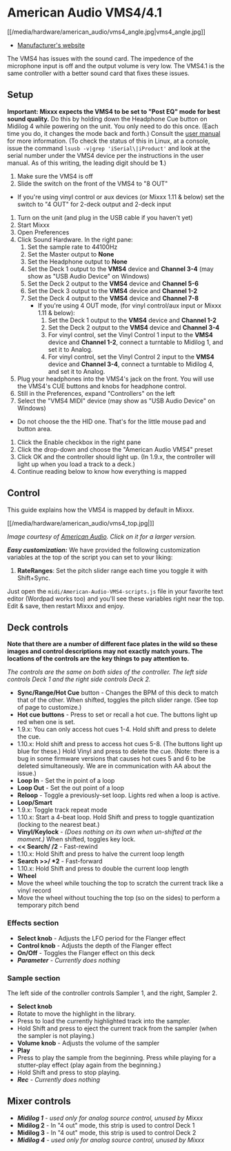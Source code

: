 # American Audio VMS4/4.1

[[/media/hardware/american_audio/vms4_angle.jpg|vms4\_angle.jpg]]

  - [Manufacturer's website](http://www.adj.com/vms4-1)

The VMS4 has issues with the sound card. The impedence of the microphone
input is off and the output volume is very low. The VMS4.1 is the same
controller with a better sound card that fixes these issues.

## Setup

**Important: Mixxx expects the VMS4 to be set to "Post EQ" mode for best
sound quality.** Do this by holding down the Headphone Cue button on
Midilog 4 while powering on the unit. You only need to do this once.
(Each time you do, it changes the mode back and forth.) Consult the
[user
manual](http://intranet.americandj.com/ItemRelatedFiles/8347/vms4.pdf)
for more information. (To check the status of this in Linux, at a
console, issue the command `lsusb -v|grep 'iSerial\|iProduct'` and look
at the serial number under the VMS4 device per the instructions in the
user manual. As of this writing, the leading digit should be **1**.)

1.  Make sure the VMS4 is off
2.  Slide the switch on the front of the VMS4 to "8 OUT"

<!-- end list -->

  - If you're using vinyl control or aux devices (or Mixxx 1.11 & below)
    set the switch to "4 OUT" for 2-deck output and 2-deck input

<!-- end list -->

1.  Turn on the unit (and plug in the USB cable if you haven't yet)
2.  Start Mixxx
3.  Open Preferences
4.  Click Sound Hardware. In the right pane:
    1.  Set the sample rate to 44100Hz
    2.  Set the Master output to **None**
    3.  Set the Headphone output to **None**
    4.  Set the Deck 1 output to the **VMS4** device and **Channel 3-4**
        (may show as "USB Audio Device" on Windows)
    5.  Set the Deck 2 output to the **VMS4** device and **Channel 5-6**
    6.  Set the Deck 3 output to the **VMS4** device and **Channel 1-2**
    7.  Set the Deck 4 output to the **VMS4** device and **Channel 7-8**
          - If you're using 4 OUT mode, (for vinyl control/aux input or
            Mixxx 1.11 & below):
            1.  Set the Deck 1 output to the **VMS4** device and
                **Channel 1-2**
            2.  Set the Deck 2 output to the **VMS4** device and
                **Channel 3-4**
            3.  For vinyl control, set the Vinyl Control 1 input to the
                **VMS4** device and **Channel 1-2**, connect a turntable
                to Midilog 1, and set it to Analog.
            4.  For vinyl control, set the Vinyl Control 2 input to the
                **VMS4** device and **Channel 3-4**, connect a turntable
                to Midilog 4, and set it to Analog.
5.  Plug your headphones into the VMS4's jack on the front. You will use
    the VMS4's CUE buttons and knobs for headphone control.
6.  Still in the Preferences, expand "Controllers" on the left
7.  Select the "VMS4 MIDI" device (may show as "USB Audio Device" on
    Windows)

<!-- end list -->

  - Do not choose the the HID one. That's for the little mouse pad and
    button area.

<!-- end list -->

1.  Click the Enable checkbox in the right pane
2.  Click the drop-down and choose the "American Audio VMS4" preset
3.  Click OK and the controller should light up. (In 1.9.x, the
    controller will light up when you load a track to a deck.)
4.  Continue reading below to know how everything is mapped

## Control

This guide explains how the VMS4 is mapped by default in Mixxx.

[[/media/hardware/american_audio/vms4_top.jpg|]]

*Image courtesy of [American Audio](http://www.adjaudio.com/). Click on
it for a larger version.*

***Easy customization:*** We have provided the following customization
variables at the top of the script you can set to your liking:

1.  **RateRanges**: Set the pitch slider range each time you toggle it
    with Shift+Sync.

Just open the `midi/American-Audio-VMS4-scripts.js` file in your
favorite text editor (Wordpad works too) and you'll see these variables
right near the top. Edit & save, then restart Mixxx and enjoy.

## Deck controls

**Note that there are a number of different face plates in the wild so
these images and control descriptions may not exactly match yours. The
locations of the controls are the key things to pay attention to.**

*The controls are the same on both sides of the controller. The left
side controls Deck 1 and the right side controls Deck 2.*

  - **Sync/Range/Hot Cue** button - Changes the BPM of this deck to
    match that of the other. When shifted, toggles the pitch slider
    range. (See top of page to customize.)
  - **Hot cue buttons** - Press to set or recall a hot cue. The buttons
    light up red when one is set.
  - 1.9.x: You can only access hot cues 1-4. Hold shift and press to
    delete the cue.
  - 1.10.x: Hold shift and press to access hot cues 5-8. (The buttons
    light up blue for these.) Hold Vinyl and press to delete the cue.
    (Note: there is a bug in some firmware versions that causes hot cues
    5 and 6 to be deleted simultaneously. We are in communication with
    AA about the issue.)
  - **Loop In** - Set the in point of a loop
  - **Loop Out** - Set the out point of a loop
  - **Reloop** - Toggle a previously-set loop. Lights red when a loop is
    active.
  - **Loop/Smart**
  - 1.9.x: Toggle track repeat mode
  - 1.10.x: Start a 4-beat loop. Hold Shift and press to toggle
    quantization (locking to the nearest beat.)
  - **Vinyl/Keylock** - *(Does nothing on its own when un-shifted at the
    moment.)* When shifted, toggles key lock.
  - **\<\< Search/ /2** - Fast-rewind
  - 1.10.x: Hold Shift and press to halve the current loop length
  - **Search \>\>/ \*2** - Fast-forward
  - 1.10.x: Hold Shift and press to double the current loop length
  - **Wheel**
  - Move the wheel while touching the top to scratch the current track
    like a vinyl record
  - Move the wheel without touching the top (so on the sides) to perform
    a temporary pitch bend

### Effects section

  - **Select knob** - Adjusts the LFO period for the Flanger effect
  - **Control knob** - Adjusts the depth of the Flanger effect
  - **On/Off** - Toggles the Flanger effect on this deck
  - ***Parameter** - Currently does nothing*

### Sample section

The left side of the controller controls Sampler 1, and the right,
Sampler 2.

  - **Select knob**
  - Rotate to move the highlight in the library.
  - Press to load the currently highlighted track into the sampler.
  - Hold Shift and press to eject the current track from the sampler
    (when the sampler is not playing.)
  - **Volume knob** - Adjusts the volume of the sampler
  - **Play**
  - Press to play the sample from the beginning. Press while playing for
    a stutter-play effect (play again from the beginning.)
  - Hold Shift and press to stop playing.
  - ***Rec** - Currently does nothing*

## Mixer controls

  - ***Midilog 1** - used only for analog source control, unused by
    Mixxx*
  - **Midilog 2** - In "4 out" mode, this strip is used to control Deck
    1
  - **Midilog 3** - In "4 out" mode, this strip is used to control Deck
    2
  - ***Midilog 4** - used only for analog source control, unused by
    Mixxx*
